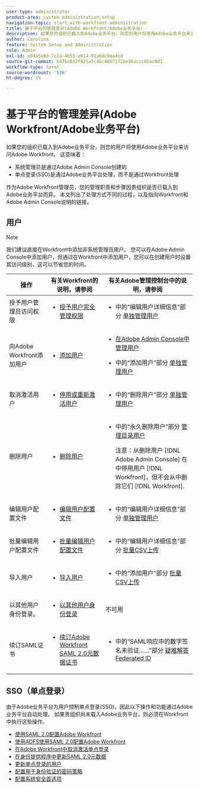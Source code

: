 ```yaml
---
user-type: administrator
product-area: system-administration;setup
navigation-topic: start-with-workfront-administration
title: 基于平台的管理差异(Adobe Workfront/Adobe业务平台)
description: 如果您的组织已载入到Adobe业务平台，则您的用户将使用Adobe业务平台来访问Adobe Workfront。 这意味着用户管理主要通过Adobe Admin Console完成，单点登录(SSO)通过Adobe业务平台而不是通过Workfront来处理。 作为Adobe Workfront管理员，您的管理职责和步骤因贵组织是否已载入到Adobe业务平台而异。 本文列出了必须以不同方式处理的过程，以及指向Workfront和Adobe Admin Console说明的链接。
author: Caroline
feature: System Setup and Administration
role: Admin
exl-id: a84a5a8d-7c2a-4b51-a614-91a6dc9aa4ed
source-git-commit: b476c012f825afc4bc48b7172be26accc6bac0d1
workflow-type: tm+mt
source-wordcount: '536'
ht-degree: 1%

---
```


# 基于平台的管理差异(Adobe Workfront/Adobe业务平台)

如果您的组织已载入到Adobe业务平台，则您的用户将使用Adobe业务平台来访问Adobe Workfront。 这意味着：

* 系统管理员是通过Adobe Admin Console创建的
* 单点登录(SSO)是通过Adobe业务平台处理，而不是通过Workfront处理

作为Adobe Workfront管理员，您的管理职责和步骤因贵组织是否已载入到Adobe业务平台而异。 本文列出了处理方式不同的过程，以及指向Workfront和Adobe Admin Console说明的链接。

## 用户



>[!NOTE]
>
>我们建议直接在Workfront中添加非系统管理员用户。 您可以在Adobe Admin Console中添加用户，但通过在Workfront中添加用户，您可以在创建用户时设置其访问级别，这可以节省您的时间。

<table style="table-layout:auto"> 
 <col> 
 <col> 
 <col> 
 <thead> 
  <tr> 
   <th>操作</th> 
   <th>有关Workfront的说明，请参阅</th> 
   <th>有关Adobe管理控制台中的说明，请参阅</th> 
  </tr> 
 </thead> 
 <tbody> <!--
   <tr data-mc-conditions="QuicksilverOrClassic.Draft mode"> 
    <td role="rowheader">View information about access levels and licenses for your users</td> 
    <td> 
     <ul> 
      <li> <p><a href="../../administration-and-setup/add-users/access-levels-and-object-permissions/list-access-levels-and-licenses-for-your-users.md" class="MCXref xref">List your users' access levels and licenses</a> </p> </li> 
     </ul> </td> 
    <td> 
     <ul> 
      <li> <p>The section "View user list" in <a href="https://helpx.adobe.com/enterprise/using/manage-users-individually.html">Manage users individually</a></p> </li> 
     </ul> </td> 
   </tr>
  --> 
  <tr> 
   <td role="rowheader">授予用户管理员访问权限</td> 
   <td> 
    <ul> 
     <li> <p><a href="../../administration-and-setup/add-users/configure-and-grant-access/grant-a-user-full-administrative-access.md" class="MCXref xref">授予用户完全管理权限</a> </p> </li> 
    </ul> </td> 
   <td> 
    <ul> 
     <li> <p>中的“编辑用户详细信息”部分 <a href="https://helpx.adobe.com/enterprise/using/manage-users-individually.html">单独管理用户</a></p> </li> 
    </ul> </td> 
  </tr> 
  <tr> 
   <td role="rowheader">向Adobe Workfront添加用户</td> 
   <td> 
    <ul> 
     <li> <p><a href="../../administration-and-setup/add-users/create-and-manage-users/add-users.md" class="MCXref xref">添加用户</a> </p> </li> 
    </ul> </td> 
   <td> 
    <ul> 
     <li> <p><a href="../../administration-and-setup/add-users/create-and-manage-users/admin-console.md" class="MCXref xref">在Adobe Admin Console中管理用户</a> </p> </li> 
     <li> <p>中的“添加用户”部分 <a href="https://helpx.adobe.com/enterprise/using/manage-users-individually.html">单独管理用户</a></p> </li> 
    </ul> </td> 
  </tr> <!--
   <tr data-mc-conditions="QuicksilverOrClassic.Draft mode"> 
    <td role="rowheader">Add a user to Adobe Workfront Fusion</td> 
    <td> 
     <ul> 
      <li> <p><a href="../../workfront-fusion/organizations/add-user-to-an-organization.md" class="MCXref xref">Add a user to an organization in Adobe Workfront Fusion</a> </p> </li> 
     </ul> </td> 
    <td> 
     <ul> 
      <li> <p><a href="../../administration-and-setup/add-users/create-and-manage-users/admin-console.md" class="MCXref xref">Manage users in the Adobe Admin Console</a> </p> </li> 
      <li> <p>The section "Add users" in in <a href="https://helpx.adobe.com/enterprise/using/manage-users-individually.html">Manage users individually</a></p> </li> 
     </ul> </td> 
   </tr>
  --> 
  <tr> 
   <td role="rowheader">取消激活用户</td> 
   <td> 
    <ul> 
     <li> <p><a href="../../administration-and-setup/add-users/create-and-manage-users/deactivate-a-user.md" class="MCXref xref">停用或重新激活用户</a> </p> </li> 
    </ul> </td> 
   <td> 
    <ul> 
     <li> <p>中的“删除用户”部分 <a href="https://helpx.adobe.com/enterprise/using/manage-users-individually.html">单独管理用户</a></p> </li> 
    </ul> </td> 
  </tr> 
  <tr> 
   <td role="rowheader">删除用户</td> 
   <td> 
    <ul> 
     <li> <p><a href="../../administration-and-setup/add-users/create-and-manage-users/delete-a-user.md" class="MCXref xref">删除用户</a> </p> </li> 
    </ul> </td> 
   <td> 
    <ul> 
     <li> <p>中的“永久删除用户”部分 <a href="https://helpx.adobe.com/enterprise/using/manage-directory-users.html">管理目录用户</a>
     </p><p>注意：从删除用户 [!DNL Adobe Admin Console] 在中停用用户 [!DNL Workfront]，但不会从中删除它们 [!DNL Workfront].</p> </li> 
    </ul> </td> 
  </tr> 
  <tr> 
   <td role="rowheader">编辑用户配置文件</td> 
   <td> 
    <ul> 
     <li> <p><a href="../../administration-and-setup/add-users/create-and-manage-users/edit-a-users-profile.md" class="MCXref xref">编辑用户配置文件</a> </p> </li> 
    </ul> </td> 
   <td> 
    <ul> 
     <li> <p>中的“编辑用户详细信息”部分 <a href="https://helpx.adobe.com/enterprise/using/manage-users-individually.html">单独管理用户</a></p> </li> 
    </ul> </td> 
  </tr> 
  <tr> 
   <td role="rowheader">批量编辑用户配置文件</td> 
   <td> 
    <ul> 
     <li> <p><a href="../../administration-and-setup/add-users/create-and-manage-users/edit-user-profiles-in-bulk.md" class="MCXref xref">批量编辑用户配置文件</a> </p> </li> 
    </ul> </td> 
   <td> 
    <ul> 
     <li> <p>中的“编辑用户详细信息”部分 <a href="https://helpx.adobe.com/enterprise/using/bulk-upload-users.html">批量CSV上传</a></p> </li> 
    </ul> </td> 
  </tr> 
  <tr> 
   <td role="rowheader">导入用户 </td> 
   <td> 
    <ul> 
     <li> <p><a href="../../administration-and-setup/add-users/create-and-manage-users/import-users.md" class="MCXref xref">导入用户</a> </p> </li> 
    </ul> </td> 
   <td> 
    <ul> 
     <li> <p>中的“添加用户”部分 <a href="https://helpx.adobe.com/enterprise/using/bulk-upload-users.html">批量CSV上传</a></p> </li> 
    </ul> </td> 
  </tr> 
  <tr> 
   <td role="rowheader">以其他用户身份登录。</td> 
   <td> 
    <ul> 
     <li> <p><a href="../../administration-and-setup/add-users/create-and-manage-users/log-in-as-another-user.md" class="MCXref xref">以其他用户身份登录</a> </p> </li> 
    </ul> </td> 
   <td>不可用</td> 
  </tr> 
  <tr> 
   <td role="rowheader">续订SAML证书</td> 
   <td> 
    <ul> 
     <li> <p><a href="../../administration-and-setup/manage-workfront/security/renew-wf-saml-2-certificate.md" class="MCXref xref">续订Adobe Workfront SAML 2.0元数据证书</a> </p> </li> 
    </ul> </td> 
   <td> 
    <ul> 
     <li> <p>中的“SAML响应中的数字签名未验证……”部分 <a href="https://helpx.adobe.com/enterprise/kb/tshoot-fed-id.html">疑难解答Federated ID</a></p> </li> 
    </ul> </td> 
  </tr> 
 </tbody> 
</table>

## SSO（单点登录）

由于Adobe业务平台为用户控制单点登录(SSO)，因此以下操作和功能通过Adobe业务平台自动处理。 如果贵组织尚未载入Adobe业务平台，则必须在Workfront中执行这些操作。


* [使用SAML 2.0配置Adobe Workfront](../../administration-and-setup/add-users/single-sign-on/configure-workfront-saml-2.md)
* [使用ADFS使用SAML 2.0配置Adobe Workfront](../../administration-and-setup/add-users/single-sign-on/configure-workfront-saml-2-adfs.md)
* [在Adobe Workfront中取消激活单点登录](../../administration-and-setup/add-users/single-sign-on/deactivate-sso.md)
* [在身份提供程序中更新SAML 2.0元数据](../../administration-and-setup/add-users/single-sign-on/update-saml-2-metadata-ip.md)
* [更新单点登录的用户](../../administration-and-setup/add-users/single-sign-on/update-users-sso.md)
* [配置用于身份验证的密码策略](../../administration-and-setup/manage-workfront/security/configure-password-policies-authentication.md)
* [配置系统安全首选项](../../administration-and-setup/manage-workfront/security/configure-security-preferences.md)
